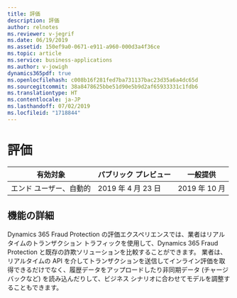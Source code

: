 ```yaml
---
title: 評価
description: 評価
author: relnotes
ms.reviewer: v-jegrif
ms.date: 06/19/2019
ms.assetid: 150ef9a0-0671-e911-a960-000d3a4f36ce
ms.topic: article
ms.service: business-applications
ms.author: v-jowigh
dynamics365pdf: true
ms.openlocfilehash: c008b16f281fed7ba731137bac23d35a6a4dc65d
ms.sourcegitcommit: 38a8478625bbe51d90e5b9d2af65933331c1fdb6
ms.translationtype: HT
ms.contentlocale: ja-JP
ms.lasthandoff: 07/02/2019
ms.locfileid: "1718844"
---
```

# <a name="evaluate"></a>評価


| 有効対象    |  パブリック プレビュー | 一般提供 | 
| ---------- | ---------- |---------- |
|エンド ユーザー、自動的|2019 年 4 月 23 日| 2019 年 10 月|






## <a name="feature-details"></a>機能の詳細
<!--feature detail start -->
Dynamics 365 Fraud Protection の評価エクスペリエンスでは、業者はリアルタイムのトランザクション トラフィックを使用して、Dynamics 365 Fraud Protection と既存の詐欺ソリューションを比較することができます。 業者は、リアルタイムの API を介してトランザクションを送信してインライン評価を取得できるだけでなく、履歴データをアップロードしたり非同期データ (チャージバックなど) を読み込んだりして、ビジネス シナリオに合わせてモデルを調整することもできます。
<!--feature detail end -->










